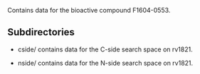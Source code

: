 Contains data for the bioactive compound F1604-0553.

## Subdirectories

- cside/ contains data for the C-side search space on rv1821.

- nside/ contains data for the N-side search space on rv1821.

